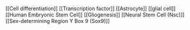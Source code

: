[[Cell differentiation]]
[[Transcription factor]]
[[Astrocyte]]
[[glial cell]]
[[Human Embryonic Stem Cell]]
[[Gliogenesis]]
[[Neural Stem Cell (Nsc)]]
[[Sex-determining Region Y Box 9 (Sox9)]]
